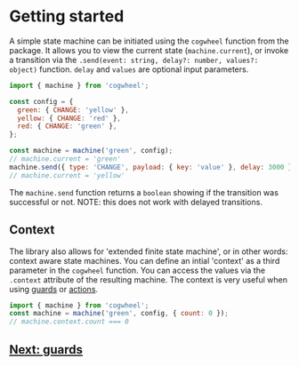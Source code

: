 # Getting started

A simple state machine can be initiated using the `cogwheel` function from the package. It allows you to view the current state (`machine.current`), or invoke a transition via the `.send(event: string, delay?: number, values?: object)` function. `delay` and `values` are optional input parameters.

```js
import { machine } from 'cogwheel';

const config = {
  green: { CHANGE: 'yellow' },
  yellow: { CHANGE: 'red' },
  red: { CHANGE: 'green' },
};

const machine = machine('green', config);
// machine.current = 'green'
machine.send({ type: 'CHANGE', payload: { key: 'value' }, delay: 3000 });
// machine.current = 'yellow'
```

The `machine.send` function returns a `boolean` showing if the transition was successful or not. NOTE: this does not work with delayed transitions.

## Context

The library also allows for 'extended finite state machine', or in other words: context aware state machines. You can define an intial 'context' as a third parameter in the `cogwheel` function. You can access the values via the `.context` attribute of the resulting machine. The context is very useful when using [guards](./guards.md) or [actions](./actions.md).

```js
import { machine } from 'cogwheel';
const machine = machine('green', config, { count: 0 });
// machine.context.count === 0
```

## [Next: guards](./guards.md)
